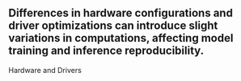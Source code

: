 Differences in hardware configurations and driver optimizations can introduce slight variations in computations, affecting model training and inference reproducibility.
---
Hardware and Drivers
